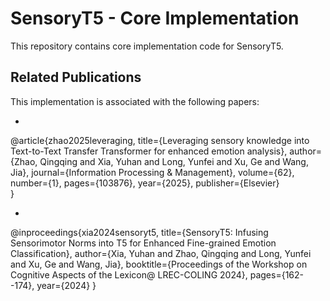 # SensoryT5 - Core Implementation

This repository contains core implementation code for SensoryT5.

## Related Publications

This implementation is associated with the following papers:

- 
@article{zhao2025leveraging,
    title={Leveraging sensory knowledge into Text-to-Text Transfer Transformer for enhanced emotion analysis},
    author={Zhao, Qingqing and Xia, Yuhan and Long, Yunfei and Xu, Ge and Wang, Jia},
    journal={Information Processing \& Management},
    volume={62},
    number={1},
    pages={103876},
    year={2025},
    publisher={Elsevier}  
  }
  
- 
@inproceedings{xia2024sensoryt5,
  title={SensoryT5: Infusing Sensorimotor Norms into T5 for Enhanced Fine-grained Emotion Classification},
  author={Xia, Yuhan and Zhao, Qingqing and Long, Yunfei and Xu, Ge and Wang, Jia},
  booktitle={Proceedings of the Workshop on Cognitive Aspects of the Lexicon@ LREC-COLING 2024},
  pages={162--174},
  year={2024}
}


